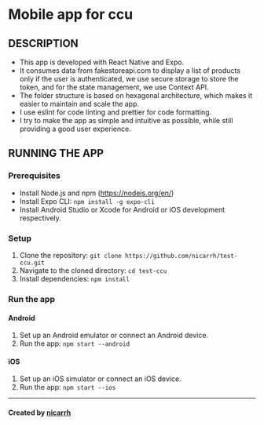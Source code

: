 # Mobile app for ccu

## DESCRIPTION

- This app is developed with React Native and Expo.
- It consumes data from fakestoreapi.com to display a list of products only if the user is authenticated, we use secure storage to store the token, and for the state management, we use Context API.
- The folder structure is based on hexagonal architecture, which makes it easier to maintain and scale the app.
- I use eslint for code linting and prettier for code formatting.
- I try to make the app as simple and intuitive as possible, while still providing a good user experience.

## RUNNING THE APP

### Prerequisites

- Install Node.js and npm (https://nodejs.org/en/)
- Install Expo CLI: `npm install -g expo-cli`
- Install Android Studio or Xcode for Android or iOS development respectively.

### Setup

1. Clone the repository: `git clone https://github.com/nicarrh/test-ccu.git`
2. Navigate to the cloned directory: `cd test-ccu`
3. Install dependencies: `npm install`

### Run the app

#### Android

1. Set up an Android emulator or connect an Android device.
2. Run the app: `npm start --android`

#### iOS

1. Set up an iOS simulator or connect an iOS device.
2. Run the app: `npm start --ios`

---

#### Created by [nicarrh](https://github.com/nicarrh)
